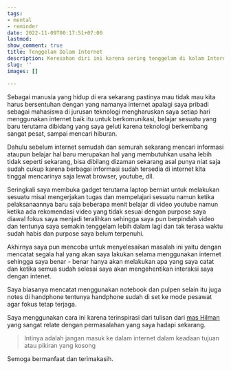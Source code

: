 ```yaml
---
tags:
- mental
- reminder
date: 2022-11-09T00:17:51+07:00
lastmod: 
show_comment: true
title: Tenggelam Dalam Internet
description: Keresahan diri ini karena sering tenggelam di kolam Internet
slug: ''
images: []

---
```

Sebagai manusia yang hidup di era sekarang pastinya mau tidak mau kita harus bersentuhan dengan yang namanya internet apalagi saya pribadi sebagai mahasiswa di jurusan teknologi mengharuskan saya setiap hari menggunakan internet baik itu untuk berkomunikasi, belajar sesuatu yang baru terutama dibidang yang saya geluti karena teknologi berkembang sangat pesat, sampai mencari hiburan.

Dahulu sebelum internet semudah dan semurah sekarang mencari informasi ataupun belajar hal baru merupakan hal yang membutuhkan usaha lebih tidak seperti sekarang, bisa dibilang dizaman sekarang asal punya niat saja sudah cukup karena berbagai informasi sudah tersedia di internet kita tinggal mencarinya saja lewat browser, youtube, dll.

Seringkali saya membuka gadget terutama laptop berniat untuk melakukan sesuatu misal mengerjakan tugas dan mempelajari sesuatu namun ketika pelaksanaannya baru saja beberapa menit belajar di video youtube namun ketika ada rekomendasi video yang tidak sesuai dengan purpose saya diawal fokus saya menjadi teralihkan sehingga saya pun berpindah video dan tentunya saya semakin tenggelam lebih dalam lagi dan tak terasa waktu sudah habis dan purpose saya belum terpenuhi.

Akhirnya saya pun mencoba untuk menyelesaikan masalah ini yaitu dengan mencatat segala hal yang akan saya lakukan selama menggunakan internet sehingga saya benar - benar hanya akan melakukan apa yang saya catat dan ketika semua sudah selesai saya akan mengehentikan interaksi saya dengan intenet.

Saya biasanya mencatat menggunakan notebook dan pulpen selain itu juga notes di handphone tentunya handphone sudah di set ke mode pesawat agar fokus tetap terjaga.

Saya menggunakan cara ini karena terinspirasi dari tulisan dari [mas Hilman ](https://hilman.space/offline-sebelum-online/ "offline sebelum online")yang sangat relate dengan permasalahan yang saya hadapi sekarang.

> Intinya adalah jangan masuk ke dalam internet dalam keadaan tujuan atau pikiran yang kosong 

Semoga bermanfaat dan terimakasih.